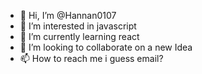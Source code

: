 - 👋 Hi, I’m @Hannan0107
- 👀 I’m interested in javascript
- 🌱 I’m currently learning react
- 💞️ I’m looking to collaborate on a new Idea
- 📫 How to reach me i guess email?

<!---
Hannan0107/Hannan0107 is a ✨ special ✨ repository because its `README.md` (this file) appears on your GitHub profile.
You can click the Preview link to take a look at your changes.
--->
